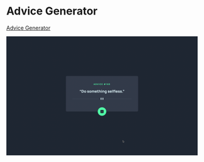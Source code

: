 # Advice Generator

[Advice Generator](https://advice-generator-app-24.netlify.app/)

![Img](./advice-generator-app.png)

